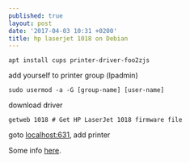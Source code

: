 ```yaml
---
published: true
layout: post
date: '2017-04-03 10:31 +0200'
title: hp laserjet 1018 on Debian
---
```

    apt install cups printer-driver-foo2zjs
    
add yourself to printer group (lpadmin)

    sudo usermod -a -G [group-name] [user-name]
    
download driver

    getweb 1018	# Get HP LaserJet 1018 firmware file
    
goto [localhost:631](http://localhost:631/), add printer

Some info [here](https://wiki.debian.org/SystemPrinting).
